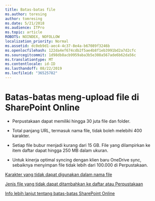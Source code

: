 ```yaml
---
title: Batas-batas file
ms.author: toresing
author: tomresing
ms.date: 5/21/2018
ms.audience: ITPro
ms.topic: article
ROBOTS: NOINDEX, NOFOLLOW
localization_priority: Normal
ms.assetid: dc0eb9d1-aec4-4c37-8e4a-b67089f3246b
ms.openlocfilehash: 122da4ef674cdb2f5ae4b8f1eb3991bd2a7d2cfc
ms.sourcegitcommit: 1d98db8acb9959aba3b5e308a567ade6b62da56c
ms.translationtype: MT
ms.contentlocale: id-ID
ms.lasthandoff: 08/22/2019
ms.locfileid: "36525782"
---
```

# <a name="file-upload-limits-in-sharepoint-online"></a>Batas-batas meng-upload file di SharePoint Online

- Perpustakaan dapat memiliki hingga 30 juta file dan folder.
    
- Total panjang URL, termasuk nama file, tidak boleh melebihi 400 karakter.
    
- Setiap file bubur menjadi kurang dari 15 GB. File yang dilampirkan ke item daftar dapat hingga 250 MB dalam ukuran.
    
- Untuk kinerja optimal syncing dengan klien baru OneDrive sync, sebaiknya menyimpan file tidak lebih dari 100.000 di Perpustakaan. 
    
[Karakter yang tidak dapat digunakan dalam nama file](https://go.microsoft.com/fwlink/?linkid=866430)
  
[Jenis file yang tidak dapat ditambahkan ke daftar atau Perpustakaan](https://go.microsoft.com/fwlink/?linkid=273757)
  
[Info lebih lanjut tentang batas-batas SharePoint Online](https://go.microsoft.com/fwlink/?linkid=271273)
  


